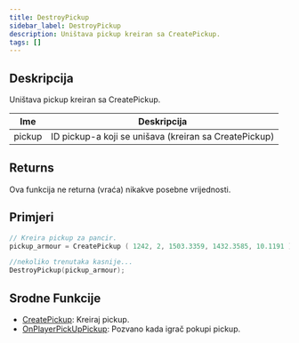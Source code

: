 ```yaml
---
title: DestroyPickup
sidebar_label: DestroyPickup
description: Uništava pickup kreiran sa CreatePickup.
tags: []
---
```


## Deskripcija

Uništava pickup kreiran sa CreatePickup.

| Ime    | Deskripcija                                           |
| ------ | ----------------------------------------------------- |
| pickup | ID pickup-a koji se unišava (kreiran sa CreatePickup) |

## Returns

Ova funkcija ne returna (vraća) nikakve posebne vrijednosti.

## Primjeri

```c
// Kreira pickup za pancir.
pickup_armour = CreatePickup ( 1242, 2, 1503.3359, 1432.3585, 10.1191 );

//nekoliko trenutaka kasnije...
DestroyPickup(pickup_armour);
```

## Srodne Funkcije

- [CreatePickup](CreatePickup): Kreiraj pickup.
- [OnPlayerPickUpPickup](../callbacks/OnPlayerPickUpPickup): Pozvano kada igrač pokupi pickup.
